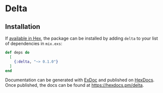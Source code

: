 # Delta

## Installation

If [available in Hex](https://hex.pm/docs/publish), the package can be installed
by adding `delta` to your list of dependencies in `mix.exs`:

```elixir
def deps do
  [
    {:delta, "~> 0.1.0"}
  ]
end
```

Documentation can be generated with [ExDoc](https://github.com/elixir-lang/ex_doc)
and published on [HexDocs](https://hexdocs.pm). Once published, the docs can
be found at <https://hexdocs.pm/delta>.
